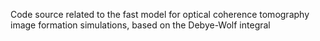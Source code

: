 Code source related to the fast model for optical coherence tomography image formation simulations, based on the Debye-Wolf integral

